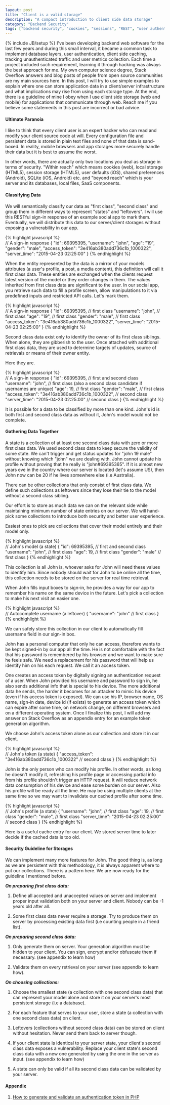 ```yaml
---
layout: post
title: "Client is a valid storage"
description: "A compact introduction to client side data storage"
category: "Backend Security"
tags: ["backend security", "cookies", "sessions", "REST", "user authentication"]
---
```

{% include JB/setup %}
I've been developing backend web software for the last few years and during this small interval, it became a common task to implement database layers, user authentication, client side caching, tracking unauthenticated traffic and user metrics collection. Each time a project included such requirement, learning it through hacking was always the best approach for me. My own computer science degree, Stack Overflow answers and blog posts of people from open source communities are my main sources here. In this post, I will try to use simple examples to explain where one can store application data in a client/server infrastructure and what implications may rise from using each storage type. At the end, there is a guideline of mine I obey when I use client side storage (web and mobile) for applications that communicate through web. Reach me if you believe some statements in this post are incorrect or bad advice.

#### Ultimate Paranoia

I like to think that every client user is an expert hacker who can read and modify your client source code at will. Every configuration file and persistent data is stored in plain text files and none of that data is sand-boxed. In reality, mobile browsers and app storages more securely handle their data but it is best to assume the worst.

In other words, there are actually only two locations you deal as storage in terms of security. "Within reach" which means cookies (web), local storage (HTML5), session storage (HTML5), user defaults (iOS), shared preferences (Android), SQLite (iOS, Android) etc. and "beyond reach" which is your server and its databases, local files, SaaS components.

#### Classifying Data

We will semantically classify our data as "first class", "second class" and group them in different ways to represent "states" and "leftovers". I will use this RESTful sign-in response of an example social app to mark them. Eventually, we will distribute this data to our server/client storages without exposing a vulnerability in our app.

{% highlight javascript %}  
// A sign-in response
{
    "id": 69395395,
    "username": "john",
    "age": "19",
    "gender": "male",
    "access_token": "3e416ab380add736c1b_1000322",
    "server_time": "2015-04-23 02:25:00"
}
{% endhighlight %}

When the entity represented by the data is a mirror of your models attributes (a user's profile, a post, a media content), this definition will call it first class data. These entities are exchanged when the clients request latest version of the model or they order changes in them. The values inherited from first class data are significant to the user. In our social app, you retrieve such data to fill a profile screen, allow manipulations to it via predefined inputs and restricted API calls. Let's mark them.

{% highlight javascript %}  
// A sign-in response
{
    "id": 69395395,                                 // first class
    "username": "john",                             // first class
    "age": "19",                                    // first class
    "gender": "male",                               // first class
    "access_token": "3e416ab380add736c1b_1000322",
    "server_time": "2015-04-23 02:25:00"
}
{% endhighlight %}

Second class data exist only to identify the owner of its first class siblings. When alone, they are gibberish to the user. Once attached with additional first class data, they are used to determine targets of updates, source of retrievals or means of their owner entity.

Here they are.

{% highlight javascript %}  
// A sign-in response
{
    "id": 69395395,                                 // first and second class
    "username": "john",                             // first class (also a second class candidate if usernames are unique)
    "age": 19,                                      // first class
    "gender": "male",                               // first class
    "access_token": "3e416ab380add736c1b_1000322",  // second class
    "server_time": "2015-04-23 02:25:00"            // second class
}
{% endhighlight %}

It is possible for a data to be classified by more than one kind. John's id is both first and second class data as without it, John's model would not be complete.

#### Gathering Data Together

A state is a collection of at least one second class data with zero or more first class data. We used second class data to keep secure the validity of some state. We can't trigger and get status updates for "john 19 male" without knowing which "john" we are dealing with. John cannot update his profile without proving that he really is "john#69395365". If it is almost new years eve in the country where our server is located (let's assume US), then John now can be 20 if he lives somewhere else (i.e Australia).

There can be other collections that only consist of first class data. We define such collections as leftovers since they lose their tie to the model without a second class sibling.

Our effort is to store as much data we can on the relevant side while maintaining minimum number of state entries on our server. We will hand-pick some collections to introduce both security and better user experience.

Easiest ones to pick are collections that cover their model entirely and their model only.

{% highlight javascript %}  
// John's model (a state)
{
    "id": 69395395,         // first and second class
    "username": "john",     // first class
    "age": 19,              // first class
    "gender": "male"        // first class
}
{% endhighlight %}

This collection is all John is, whoever asks for John will need these values to identify him. Since nobody should wait for John to be online all the time, this collection needs to be stored on the server for real time retrieval.

When John fills input boxes to sign-in, he provides a way for our app to remember his name on the same device in the future. Let's pick a collection to make his next visit an easier one.

{% highlight javascript %}  
// Autocomplete username (a leftover)
{
    "username": "john"      // first class
}
{% endhighlight %}

We can safely store this collection in our client to automatically fill username field in our sign-in box.

John has a personal computer that only he can access, therefore wants to be kept signed-in by our app all the time. He is not comfortable with the fact that his password is remembered by his browser and we want to make sure he feels safe. We need a replacement for his password that will help us identify him on his each request. We call it an access token.

One creates an access token by digitally signing an authentication request of a user. When John provided his username and password to sign in, he also sends additional info that is special to his device. The more additional data he sends, the harder it becomes for an attacker to mimic his device (even if his access token is exposed). We can use his IP, browser name, OS name, sign-in date, device id (if exists) to generate an access token which can expire after some time, on network change, on different browsers and on a different operating system. Once I finalize this post, I will add my answer on Stack Overflow as an appendix entry for an example token generation algorithm.

We choose John's access token alone as our collection and store it in our client.

{% highlight javascript %}  
// John's token (a state)
{
    "access_token": "3e416ab380add736c1b_1000322"       // second class
}
{% endhighlight %}

John is the only person who can modify his profile. In other words, as long he doesn't modify it, refreshing his profile page or accessing partial info from his profile shouldn't trigger an HTTP request. It will reduce network data consumption of his device and ease some burden on our server. Also his profile will be ready all the time. He may be using multiple clients at the same time so we may want to invalidate our cached profile after some time.

{% highlight javascript %}  
// John's profile (a state)
{
    "username": "john",                                 // first class
    "age": 19,                                          // first class
    "gender": "male",                                   // first class
    "server_time": "2015-04-23 02:25:00"                // second class
}
{% endhighlight %}

Here is a useful cache entry for our client. We stored server time to later decide if the cached data is too old.

#### Security Guideline for Storages

We can implement many more features for John. The good thing is, as long as we are persistent with this methodology, it is always apparent where to put our collections. There is a pattern here. We are now ready for the guideline I mentioned before.

***On preparing first class data:***

1. Define all accepted and unaccepted values on server and implement proper input validation both on your server and client. Nobody can be -1 years old after all.

2. Some first class data never require a storage. Try to produce them on server by processing existing data first (i.e counting people in a friend list).

***On preparing second class data:***

1. Only generate them on server. Your generation algorithm must be hidden to your client. You can sign, encrypt and/or obfuscate them if necessary. (see appendix to learn how)

2. Validate them on every retrieval on your server (see appendix to learn how).

***On choosing collections:***

1. Choose the smallest state (a collection with one second class data) that can represent your model alone and store it on your server's most persistent storage (i.e a database).

2. For each feature that serves to your user, store a state (a collection with one second class data) on client.

3. Leftovers (collections without second class data) can be stored on client without hesitation. Never send them back to server though.

4. If your client state is identical to your server state, your client's second class data exposes a vulnerability. Replace your client state's second class data with a new one generated by using the one in the server as input. (see appendix to learn how)

5. A state can only be valid if all its second class data can be validated by your server.

#### Appendix

1. [How to generate and validate an authentication token in PHP](https://stackoverflow.com/questions/29387710/ionic-ngcookies-php-authentication-how-secure-can-it-be/29411089#29411089)
